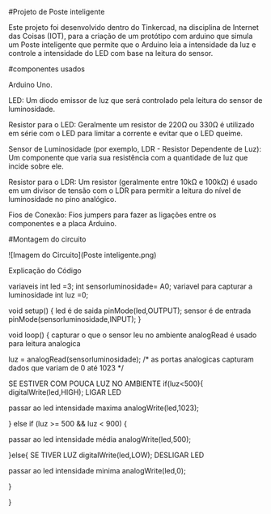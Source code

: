 #Projeto de Poste inteligente

Este projeto foi desenvolvido dentro do Tinkercad, na disciplina de Internet
das Coisas (IOT), para a criação de um protótipo com arduino que simula 
um Poste inteligente que permite que o Arduino leia a intensidade da luz e 
controle a intensidade do LED com base na leitura do sensor.

#componentes usados

Arduino Uno.

LED: Um diodo emissor de luz que será controlado pela leitura do sensor de luminosidade.

Resistor para o LED: Geralmente um resistor de 220Ω ou 330Ω é utilizado em série com o LED para limitar a corrente e evitar que o LED queime.

Sensor de Luminosidade (por exemplo, LDR - Resistor Dependente de Luz): Um componente que varia sua resistência com a quantidade de luz que incide sobre ele.

Resistor para o LDR: Um resistor (geralmente entre 10kΩ e 100kΩ) é usado em um divisor de tensão com o LDR para permitir a leitura do nível de luminosidade no pino analógico.

Fios de Conexão: Fios jumpers para fazer as ligações entre os componentes e a placa Arduino.

#Montagem do circuito


![Imagem do Circuito](Poste inteligente.png)



Explicação do Código



variaveis
int led =3;
int sensorluminosidade= A0;
 variavel para capturar a luminosidade
int luz =0; 

void setup()
{
   led é de saida
  pinMode(led,OUTPUT);
   sensor é de entrada
  pinMode(sensorluminosidade,INPUT);
}

void loop()
{
  capturar o que o sensor leu no ambiente
  analogRead é usado para leitura analogica
  
  luz = analogRead(sensorluminosidade);
  /* as portas analogicas capturam dados que variam
   de 0 até 1023 */
  
  SE ESTIVER COM POUCA LUZ NO AMBIENTE
  if(luz<500){
   digitalWrite(led,HIGH); LIGAR LED
    
  passar ao led intensidade maxima
  analogWrite(led,1023); 
    
   } else if (luz >= 500 && luz < 900) {
  
  
   passar ao led intensidade média
    analogWrite(led,500); 
    
  }else{  SE TIVER LUZ
   digitalWrite(led,LOW); DESLIGAR LED
  
   passar ao led intensidade minima
   analogWrite(led,0);
  
  }
  
}
